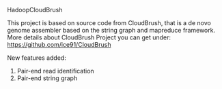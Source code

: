 HadoopCloudBrush

This project is based on source code from CloudBrush, that is a de novo genome assembler based on the string graph and mapreduce framework. More details about CloudBrush Project you can get under: https://github.com/ice91/CloudBrush

New features added:
1) Pair-end read identification
2) Pair-end string graph 

